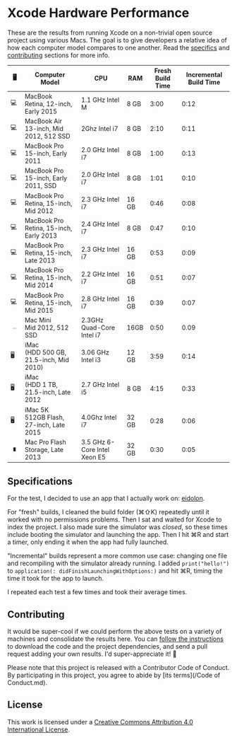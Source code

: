 Xcode Hardware Performance
==========================

These are the results from running Xcode on a non-trivial open source project using various Macs. The goal is to give developers a relative idea of how each computer model compares to one another. Read the [specifics](#specifications) and [contributing](#contributing) sections for more info.

🖥 |Computer Model | CPU | RAM | Fresh Build Time | Incremental Build Time |
--- | -------------- | --- | --- | ---------------- | ---------------------- |
💻 | MacBook </br>Retina, 12-inch, Early 2015 | 1.1 GHz Intel M | 8 GB | 3:00 | 0:12
💻 | MacBook Air </br>13-inch, Mid 2012, 512 SSD | 2Ghz Intel i7 | 8 GB | 2:10 | 0:11
💻 | MacBook Pro </br>15-inch, Early 2011 | 2.0 GHz Intel i7 | 8 GB | 1:00 | 0:13
💻 | MacBook Pro </br>15-inch, Early 2011, SSD | 2.0 GHz Intel i7 | 8 GB | 1:01 | 0:10 
💻 | MacBook Pro </br>Retina, 15-inch, Mid 2012 | 2.3 GHz Intel i7 | 16 GB | 0:46 | 0:08
💻 | MacBook Pro </br>Retina, 15-inch, Early 2013 | 2.4 GHz Intel i7 | 8 GB | 0:47 | 0:10
💻 | MacBook Pro </br>Retina, 15-inch, Late 2013 | 2.3 GHz Intel i7 | 16 GB | 0:53 | 0:09
💻 | MacBook Pro </br>Retina, 15-inch, Mid 2014 | 2.2 GHz Intel i7 | 16 GB | 0:51 | 0:07
💻 | MacBook Pro </br>Retina, 15-inch, Mid 2015 | 2.8 GHz Intel i7 | 16 GB | 0:39 | 0:07
![](assets/mini.jpg) | Mac Mini </br> Mid 2012, 512 SSD | 2.3GHz Quad-Core Intel  i7 | 16GB | 0:50 | 0.09
🖥 | iMac </br>(HDD 500 GB, 21.5-inch, Mid 2010) | 3.06 GHz Intel i3 | 12 GB | 3:59 | 0:14
🖥 | iMac </br>(HDD 1 TB, 21.5-inch, Late 2012 | 2.7 GHz Intel i5 | 8 GB | 4:15 | 0:33
🖥 | iMac 5K </br>512GB Flash, 27-inch, Late 2015 | 4.0Ghz Intel i7 | 32 GB | 0:28 | 0:06|
![](assets/pro.jpg) | Mac Pro Flash Storage, Late 2013 | 3.5 GHz 6-Core Intel Xeon E5 | 32 GB | 0:30 | 0:05




Specifications
--------------

For the test, I decided to use an app that I actually work on: [eidolon](https://github.com/artsy/eidolon). 

For "fresh" builds, I cleaned the build folder (⌘⇧K) repeatedly until it worked with no permissions problems. Then I sat and waited for Xcode to index the project. I also made sure the simulator was _closed_, so these times include booting the simulator and launching the app. Then I hit ⌘R and start a timer, only ending it when the app had fully launched.

"Incremental" builds represent a more common use case: changing one file and recompiling with the simulator already running. I added `print("hello!")` to `application(: didFinishLaunchingWithOptions:)` and hit ⌘R, timing the time it took for the app to launch. 

I repeated each test a few times and took their average times. 

Contributing
------------

It would be super-cool if we could perform the above tests on a variety of machines and consolidate the results here. You can [follow the instructions](https://github.com/artsy/eidolon#downloading-the-code) to download the code and the project dependencies, and send a pull request adding your own results. I'd super-appreciate it! :bow:

Please note that this project is released with a Contributor Code of Conduct. By participating in this project, you agree to abide by [its terms](/Code of Conduct.md).

License
-------

This work is licensed under a [Creative Commons Attribution 4.0 International License](http://creativecommons.org/licenses/by/4.0/).
